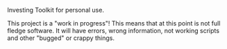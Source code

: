 Investing Toolkit for personal use.

This project is a "work in progress"! This means that at this point is not full fledge software.
It will have errors, wrong information, not working scripts and other "bugged" or crappy things.

